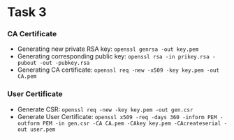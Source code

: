 # Task 3

### CA Certificate

- Generating new private RSA key: `openssl genrsa -out key.pem`
- Generating corresponding public key: `openssl rsa -in prikey.rsa -pubout -out -pubkey.rsa`
- Generating CA certificate: `openssl req -new -x509 -key key.pem -out CA.pem`

### User Certificate

- Generate CSR: `openssl req -new -key key.pem -out gen.csr`
- Generate User Certificate: `openssl x509 -req -days 360 -inform PEM -outform PEM -in gen.csr -CA CA.pem -CAkey key.pem -CAcreateserial -out user.pem`
